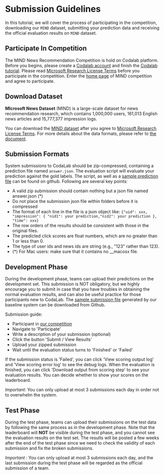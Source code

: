 # Submission Guidelines

In this tutorial, we will cover the process of participating in the competition, downloading our `MIND` dataset, submitting your prediction data and receiving the official evaluation results on `MIND` dataset.

## Participate In Competition
The MIND News Recommendation Competition is hold on Codalab platform. 
Before you begins, please create a [Codalab account](https://worksheets.codalab.org/) and finish the [Codalab tutorial](https://codalab-worksheets.readthedocs.io/en/latest/).
Please read [Microsoft Research License Terms](https://github.com/msnews/MIND/blob/master/MSR%20License_Data.pdf) before you participate in the competition.
Enter the [home page](https://competitions.codalab.org/competitions/24122?secret_key=e075b839-d0cb-4c7b-b755-b34c5a666cba) of MIND competition and agree to participate.

## Download Dataset
**MIcrosoft News Dataset** (MIND) is a large-scale dataset for news recommendation research, which contains 1,000,000 users, 161,013 English news articles and 15,777,377 impression logs.

You can download the [MIND dataset](https://msnews.github.io/#getting-start) after you agree to [Microsoft Research License Terms](https://github.com/msnews/MIND/blob/master/MSR%20License_Data.pdf).
For more details about the data formats, please refer to [the document](https://github.com/msnews/msnews.github.io/blob/master/assets/doc/introduction.md).


## Submission Formats
System submissions to CodaLab should be zip-compressed, containing a prediction file named `answer.json`. The evaluation script will evaluate your prediction against the gold labels. The script, as well as a [sample prediction file](https://github.com/msnews/MIND/blob/master/sample_answer.zip) can be found on github. Following are several key points:

* A valid zip submission should contain nothing but a json file named answer.json (*)
* Do not place the submission json file within folders before it is compressed
* The format of each line in the file is a json object like: `{"uid": xxx, "impression": { "nid1": your prediction,"nid2": your prediction }, "time": xxx}`
* The row orders of the results should be consistent with those in the original files.
* The predicted click scores are float numbers, which are no greater than 1 or less than 0.
* The type of user ids and news ids are string (e.g., "123" rather than 123).
* (*) For Mac users: make sure that it contains no __macosx file.

 

## Development Phase
During the development phase, teams can upload their predictions on the development set. This submission is NOT obligatory, but we highly encourage you to submit in case that you have troubles in obtaining the normal evaluation results, and can also be useful practice for those participants new to CodaLab. The [sample submission file](https://github.com/msnews/MIND/blob/master/sample_answer.zip) generated by our baseline system can be downloaded from Github.

Submission guide:

* Participant in [our competition](https://competitions.codalab.org/competitions/24122?secret_key=e075b839-d0cb-4c7b-b755-b34c5a666cba)
* Navigate to 'Participate'
* Write a description of your submission (optional) 
* Click the button 'Submit / View Results'
* Upload your zipped submission
* Wait until the evaluation status turns to 'Finished' or 'Failed'

If the submission status is 'Failed', you can click 'View scoring output log' and 'View scoring error log' to see the debug logs. When the evaluation is finished, you can click 'Download output from scoring step' to see your evaluation results. You can decide whether to show your scores on the leaderboard.

*Important*: You can only upload at most 3 submissions each day in order not to overwhelm the system.

## Test Phase
During the test phase, teams can upload their submissions on the test data by following the same process as in the development phase. Note that the leaderboard will **NOT** be visible during the test phase, and you cannot see the evaluation results on the test set. The results will be posted a few weeks after the end of the test phase since we need to check the validity of each submission and fix the broken submissions.

*Important* : You can only upload at most 3 submissions each day, and the last submission during the test phase will be regarded as the official submission of a team.